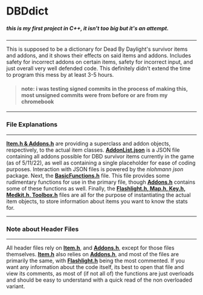 <h1>DBDdict</h1>
<h5>this is my first project in C++, it isn't too big but it's an attempt.</h5>
<hr></hr>

<p>
  This is supposed to be a dictionary for Dead By Daylight's survivor items and addons, and it shows their effects on said items and addons. Includes safety for incorrect addons on certain items, safety for incorrect input, and just overall very well defended code. This definitely didn't extend the time to program this mess by at least 3-5 hours.
</p>

><h4>note: i was testing signed commits in the process of making this, most unsigned commits were from before or are from my chromebook</h4>

<hr></hr>

<h3>File Explanations</h3> 
<hr></hr>
<p>
  <ins><strong>Item.h & Addons.h</strong></ins> are providing a superclass and addon objects, respectively, to the actual item classes. <ins><strong>AddonList.json</strong></ins> is a JSON file containing all addons possible for DBD survivor items currently in the game (as of 5/11/22), as well as containing a single placeholder for ease of coding purposes. Interaction with JSON files is powered by the <em>nlohmann json</em> package. Next, the <ins><strong>BasicFunctions.h</strong></ins> file. This file provides some rudimentary functions for use in the primary file, though <ins><strong>Addons.h</strong></ins> contains some of these functions as well. Finally, the <ins><strong>Flashlight.h, Map.h, Key.h, Medkit.h, Toolbox.h</strong></ins> files are all for the purpose of instantiating the actual item objects, to store information about items you want to know the stats for.
</p>
<hr></hr>
<h3>Note about Header Files</h3>
<hr></hr>
<p>
  All header files rely on <ins><strong>Item.h</strong></ins>, and <ins><strong>Addons.h</strong></ins>, except for those files themselves. <ins><strong>Item.h</strong></ins> also relies on <ins><strong>Addons.h</strong></ins>, and most of the files are primarily the same, with <ins><strong>Flashlight.h</strong></ins> being the most commented. If you want any information about the code itself, its best to open that file and view its comments, as most of (if not all of) the functions are just overloads and should be easy to understand with a quick read of the non overloaded variant.
</p>